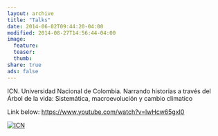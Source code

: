 ```yaml
---
layout: archive
title: "Talks"
date: 2014-06-02T09:44:20-04:00
modified: 2014-08-27T14:56:44-04:00
image:
  feature:
  teaser:
  thumb:
share: true
ads: false
---
```




ICN. Universidad Nacional de Colombia. Narrando historias a través del Árbol de la vida: Sistemática, macroevolución y cambio climatico

Link below: https://www.youtube.com/watch?v=lwHcw65gxI0

[![ICN](https://img.youtube.com/vi/lwHcw65gxI0/0.jpg)](https://www.youtube.com/watch?v=lwHcw65gxI0 "ICN")
